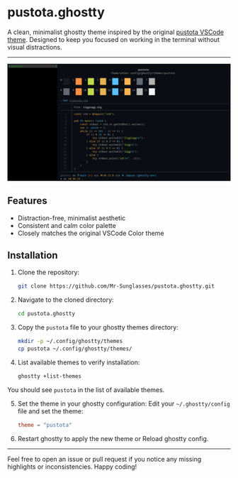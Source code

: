 # pustota.ghostty

A clean, minimalist ghostty theme inspired by the original [pustota VSCode theme](https://github.com/sobolevn/pustota). Designed to keep you focused on working in the terminal without visual distractions.

--------------------------------------------------------------------------------
![pustota.ghostty screenshot](https://raw.githubusercontent.com/Mr-Sunglasses/pandora-box/refs/heads/master/Screenshot%20From%202025-07-09%2008-37-39.png)

## Features
- Distraction-free, minimalist aesthetic
- Consistent and calm color palette
- Closely matches the original VSCode Color theme

## Installation
1. Clone the repository:
   ```bash
   git clone https://github.com/Mr-Sunglasses/pustota.ghostty.git
   ```
2. Navigate to the cloned directory:
   ```bash
   cd pustota.ghostty
   ```
3. Copy the `pustota` file to your ghostty themes directory:
    ```bash
    mkdir -p ~/.config/ghostty/themes
    cp pustota ~/.config/ghostty/themes/
    ```
4. List available themes to verify installation:
   ```bash
   ghostty +list-themes
   ```

You should see `pustota` in the list of available themes.

5. Set the theme in your ghostty configuration:
   Edit your `~/.ghostty/config` file and set the theme:
   ```toml
   theme = "pustota"
   ```
6. Restart ghostty to apply the new theme or Reload ghostty config.


--------------------------------------------------------------------------------
Feel free to open an issue or pull request if you notice any missing highlights or inconsistencies. Happy coding!